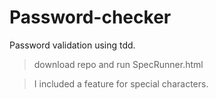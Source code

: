 # Password-checker
Password validation using tdd.
>download repo and run SpecRunner.html

> I included a feature for special characters.
